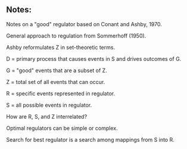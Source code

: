 ## Notes:

Notes on a "good" regulator based on Conant and Ashby, 1970.



General approach to regulation from Sommerhoff (1950).

Ashby reformulates Z in set-theoretic terms.


D = primary process that causes events in S and drives outcomes of G.

G = "good" events that are a subset of Z.

Z = total set of all events that can occur.

R = specific events represented in regulator.

S = all possible events in regulator.


How are R, S, and Z interrelated?

Optimal regulators can be simple or complex.

Search for best regulator is a search among mappings from S into R.
